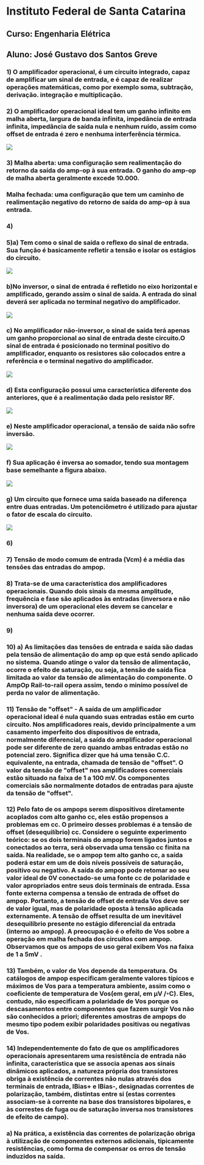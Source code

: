 # Instituto Federal de Santa Catarina
## Curso: Engenharia Elétrica
## Aluno: José Gustavo dos Santos Greve
### 1) O amplificador operacional, é um circuito integrado, capaz de amplificar um sinal de entrada, e é capaz de realizar operações matemáticas, como por exemplo soma, subtração, derivação. integração e multiplicação.
### 2) O amplificador operacional ideal tem um ganho infinito em malha aberta, largura de banda infinita, impedância de entrada infinita, impedância de saída nula e nenhum ruído, assim como offset de entrada é zero e nenhuma interferência térmica.
![](https://github.com/JoseGustavoGreve/ELN22104_2020_2/blob/prof-lohmann-Alunos_01/Jose%20Gustavo%20Greve/Atividade%202/image.png)
### 3)	Malha aberta: uma configuração sem realimentação do retorno da saída do amp-op à sua entrada. O ganho do amp-op de malha aberta geralmente excede 10.000.
### Malha fechada: uma configuração que tem um caminho de realimentação negativo do retorno de saída do amp-op à sua entrada.
### 4)
### 5)a) Tem como o sinal de saída o reflexo do sinal de entrada. Sua função é basicamente refletir a tensão e isolar os estágios do circuito.
![](https://github.com/JoseGustavoGreve/ELN22104_2020_2/blob/prof-lohmann-Alunos_01/Jose%20Gustavo%20Greve/Atividade%202/buffer.PNG)
### b)No inversor, o sinal de entrada é refletido no eixo horizontal e amplificado, gerando assim o sinal de saída. A entrada do sinal deverá ser aplicada no terminal negativo do amplificador.
![](https://github.com/JoseGustavoGreve/ELN22104_2020_2/blob/prof-lohmann-Alunos_01/Jose%20Gustavo%20Greve/Atividade%202/inversor.PNG)
### c) No amplificador não-inversor, o sinal de saída terá apenas um ganho proporcional ao sinal de entrada deste circuito.O sinal de entrada é posicionado no terminal positivo do amplificador, enquanto os resistores são colocados entre a referência e o terminal negativo do amplificador.
![](https://github.com/JoseGustavoGreve/ELN22104_2020_2/blob/prof-lohmann-Alunos_01/Jose%20Gustavo%20Greve/Atividade%202/nao-inversor.PNG)
### d) Esta configuração possui uma característica diferente dos anteriores, que é a realimentação dada pelo resistor RF.
![](https://github.com/JoseGustavoGreve/ELN22104_2020_2/blob/prof-lohmann-Alunos_01/Jose%20Gustavo%20Greve/Atividade%202/somador%20inversor.PNG)
### e) Neste amplificador operacional, a tensão de saída não sofre inversão.
![](https://github.com/JoseGustavoGreve/ELN22104_2020_2/blob/prof-lohmann-Alunos_01/Jose%20Gustavo%20Greve/Atividade%202/somador%20nao%20inversor.PNG)
### f) Sua aplicação é inversa ao somador, tendo sua montagem base semelhante a figura abaixo.
![](https://github.com/JoseGustavoGreve/ELN22104_2020_2/blob/prof-lohmann-Alunos_01/Jose%20Gustavo%20Greve/Atividade%202/subtrator.PNG)
### g) Um circuito que fornece uma saída baseado na diferença entre duas entradas. Um potenciômetro é utilizado para ajustar o fator de escala do circuito.
![](https://github.com/JoseGustavoGreve/ELN22104_2020_2/blob/prof-lohmann-Alunos_01/Jose%20Gustavo%20Greve/Atividade%202/Amplificador%20para%20instrumenta%C3%A7%C3%A3o.PNG)
### 6)
### 7) Tensão de modo comum de entrada (Vcm) é a média das tensões das entradas do ampop. 
### 8) Trata-se de uma característica dos amplificadores operacionais. Quando dois sinais da mesma amplitude, frequência e fase são aplicados às entradas (inversora e não inversora) de um operacional eles devem se cancelar e nenhuma saída deve ocorrer.
### 9) 
### 10) a) As limitações das tensões de entrada e saída são dadas pela tensão de alimentação do amp op que está sendo aplicado no sistema. Quando atinge o valor da tensão de alimentação, ocorre o efeito de saturação, ou seja, a tensão de saída fica limitada ao valor da tensão de alimentação do componente. O AmpOp Rail-to-rail opera assim, tendo o minímo possível de perda no valor de alimentação.
### 11) Tensão de "offset" - A saída de um amplificador operacional ideal é nula quando suas entradas estão em curto circuito. Nos amplificadores reais, devido principalmente a um casamento imperfeito dos dispositivos de entrada, normalmente diferencial, a saída do amplificador operacional pode ser diferente de zero quando ambas entradas estão no potencial zero. Significa dizer que há uma tensão C.C. equivalente, na entrada, chamada de tensão de "offset". O valor da tensão de "offset" nos amplificadores comerciais estão situado na faixa de 1 a 100 mV. Os componentes comerciais são normalmente dotados de entradas para ajuste da tensão de "offset".
### 12) Pelo fato de os ampops serem dispositivos diretamente acoplados com alto ganho cc, eles estão propensos a problemas em cc. O primeiro desses problemas é a tensão de offset (desequilíbrio) cc. Considere o seguinte experimento teórico: se os dois terminais do ampop forem ligados juntos e conectados ao terra, será observada uma tensão cc finita na saída. Na realidade, se o ampop tem alto ganho cc, a saída poderá estar em um de dois níveis possíveis de saturação, positivo ou negativo. A saída do ampop pode retomar ao seu valor ideal de 0V conectado-se uma fonte cc de polaridade e valor apropriados entre seus dois terminais de entrada. Essa fonte externa compensa a tensão de entrada de offset do ampop. Portanto, a tensão de offset de entrada Vos deve ser de valor igual, mas de polaridade oposta à tensão aplicada externamente. A tensão de offset resulta de um inevitável desequilíbrio presente no estágio diferencial da entrada (interno ao ampop). A preocupação é o efeito de Vos sobre a operação em malha fechada dos circuitos com ampop. Observamos que os ampops de uso geral exibem Vos na faixa de 1 a 5mV . 
### 13) Também, o valor de Vos depende da temperatura. Os catálogos de ampop especificam geralmente valores típicos e máximos de Vos para a temperatura ambiente, assim como o coeficiente de temperatura de Vos(em geral, em µV /◦C). Eles, contudo, não especificam a polaridade de Vos porque os descasamentos entre componentes que fazem surgir Vos não são conhecidos a priori; diferentes amostras de ampops do mesmo tipo podem exibir polaridades positivas ou negativas de Vos.
### 14) Independentemente do fato de que os amplificadores operacionais apresentarem uma resistência de entrada não infinita, característica que se associa apenas aos sinais dinâmicos aplicados, a natureza própria dos transístores obriga à existência de correntes não nulas através dos terminais de entrada, IBias+ e IBias-, designadas correntes de polarização, também, distintas entre si (estas correntes associam-se à corrente na base dos transístores bipolares, e às correstes de fuga ou de saturação inversa nos transístores de efeito de campo).
### a) Na prática, a existência das correntes de polarização obriga à utilização de componentes externos adicionais, tipicamente resistências, como forma de compensar os erros de tensão induzidos na saída.




